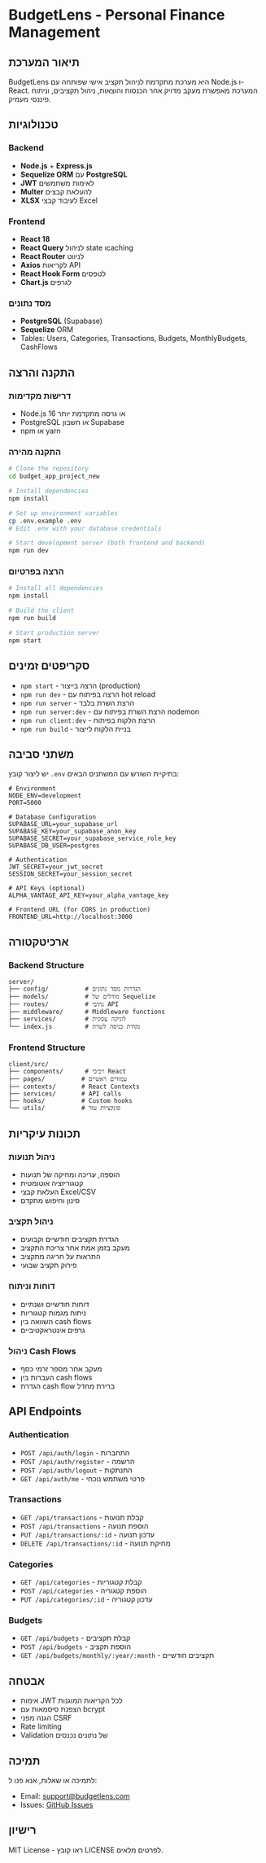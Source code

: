 # BudgetLens - Personal Finance Management

## תיאור המערכת

BudgetLens היא מערכת מתקדמת לניהול תקציב אישי שפותחה עם Node.js ו-React. המערכת מאפשרת מעקב מדויק אחר הכנסות והוצאות, ניהול תקציבים, וניתוח פיננסי מעמיק.

## טכנולוגיות

### Backend
- **Node.js** + **Express.js**
- **Sequelize ORM** עם **PostgreSQL**
- **JWT** לאימות משתמשים
- **Multer** להעלאת קבצים
- **XLSX** לעיבוד קבצי Excel

### Frontend
- **React 18**
- **React Query** לניהול state וcaching
- **React Router** לניווט
- **Axios** לקריאות API
- **React Hook Form** לטפסים
- **Chart.js** לגרפים

### מסד נתונים
- **PostgreSQL** (Supabase)
- **Sequelize** ORM
- Tables: Users, Categories, Transactions, Budgets, MonthlyBudgets, CashFlows

## התקנה והרצה

### דרישות מקדימות
- Node.js 16 או גרסה מתקדמת יותר
- PostgreSQL או חשבון Supabase
- npm או yarn

### התקנה מהירה
```bash
# Clone the repository
cd budget_app_project_new

# Install dependencies
npm install

# Set up environment variables
cp .env.example .env
# Edit .env with your database credentials

# Start development server (both frontend and backend)
npm run dev
```

### הרצה בפרטיום
```bash
# Install all dependencies
npm install

# Build the client
npm run build

# Start production server
npm start
```

## סקריפטים זמינים

- `npm start` - הרצה בייצור (production)
- `npm run dev` - הרצה בפיתוח עם hot reload
- `npm run server` - הרצת השרת בלבד
- `npm run server:dev` - הרצת השרת בפיתוח עם nodemon
- `npm run client:dev` - הרצת הלקוח בפיתוח
- `npm run build` - בניית הלקוח לייצור

## משתני סביבה

יש ליצור קובץ `.env` בתיקיית השורש עם המשתנים הבאים:

```env
# Environment
NODE_ENV=development
PORT=5000

# Database Configuration
SUPABASE_URL=your_supabase_url
SUPABASE_KEY=your_supabase_anon_key
SUPABASE_SECRET=your_supabase_service_role_key
SUPABASE_DB_USER=postgres

# Authentication
JWT_SECRET=your_jwt_secret
SESSION_SECRET=your_session_secret

# API Keys (optional)
ALPHA_VANTAGE_API_KEY=your_alpha_vantage_key

# Frontend URL (for CORS in production)
FRONTEND_URL=http://localhost:3000
```

## ארכיטקטורה

### Backend Structure
```
server/
├── config/          # הגדרות מסד נתונים
├── models/          # מודלים של Sequelize
├── routes/          # נתיבי API
├── middleware/      # Middleware functions
├── services/        # לוגיקה עסקית
└── index.js         # נקודת כניסה לשרת
```

### Frontend Structure
```
client/src/
├── components/      # רכיבי React
├── pages/          # עמודים ראשיים
├── contexts/       # React Contexts
├── services/       # API calls
├── hooks/          # Custom hooks
└── utils/          # פונקציות עזר
```

## תכונות עיקריות

### ניהול תנועות
- הוספה, עריכה ומחיקה של תנועות
- קטגוריזציה אוטומטית
- העלאת קבצי Excel/CSV
- סינון וחיפוש מתקדם

### ניהול תקציב
- הגדרת תקציבים חודשיים וקבועים
- מעקב בזמן אמת אחר צריכת התקציב
- התראות על חריגה מתקציב
- פירוק תקציב שבועי

### דוחות וניתוח
- דוחות חודשיים ושנתיים
- ניתוח מגמות קטגוריות
- השוואה בין cash flows
- גרפים אינטראקטיביים

### ניהול Cash Flows
- מעקב אחר מספר זרמי כסף
- העברות בין cash flows
- הגדרת cash flow ברירת מחדל

## API Endpoints

### Authentication
- `POST /api/auth/login` - התחברות
- `POST /api/auth/register` - הרשמה
- `POST /api/auth/logout` - התנתקות
- `GET /api/auth/me` - פרטי משתמש נוכחי

### Transactions
- `GET /api/transactions` - קבלת תנועות
- `POST /api/transactions` - הוספת תנועה
- `PUT /api/transactions/:id` - עדכון תנועה
- `DELETE /api/transactions/:id` - מחיקת תנועה

### Categories
- `GET /api/categories` - קבלת קטגוריות
- `POST /api/categories` - הוספת קטגוריה
- `PUT /api/categories/:id` - עדכון קטגוריה

### Budgets
- `GET /api/budgets` - קבלת תקציבים
- `POST /api/budgets` - הוספת תקציב
- `GET /api/budgets/monthly/:year/:month` - תקציבים חודשיים

## אבטחה

- אימות JWT לכל הקריאות המוגנות
- הצפנת סיסמאות עם bcrypt
- הגנה מפני CSRF
- Rate limiting
- Validation של נתונים נכנסים

## תמיכה

לתמיכה או שאלות, אנא פנו ל:
- Email: support@budgetlens.com
- Issues: [GitHub Issues](https://github.com/budgetlens/issues)

## רישיון

MIT License - ראו קובץ LICENSE לפרטים מלאים.